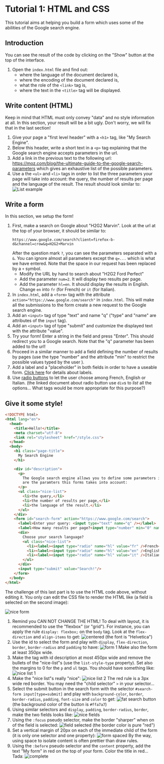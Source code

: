 # Tutorial 1: HTML and CSS

This tutorial aims at helping you build a form which uses some of the abilities of
the Google search engine.

## Introduction

You can see the result of the code by clicking on the "Show" button at the
top of the interface.

1. Open the `index.html` file and find out:
    * where the language of the document declared is,
    * where the encoding of the document declared is,
    * what the role of the `<link>` tag is,
    * where the text in the `<title>` tag will be displayed.

## Write content (HTML)
Keep in mind that HTML must only convey "data" and no style information
at all. In this section, your result will be a bit ugly. Don't worry,
we will fix that in the last section!

1. Give your page a "first level header" with a `<h1>` tag, like
  "My Search Engine".
1. Below this header, write a short text in a `<p>` tag explaining
  that the Google search engine accepts parameters in the url.
1. Add a link in the previous text to the following url:
   https://moz.com/blog/the-ultimate-guide-to-the-google-search-parameters
   which gives an exhaustive list of the possible parameters.
1. Use a the `<ul>` and `<li>` tags in order to list the three parameters
  your page will take into account: the query, the number of results per page
  and the language of the result. The result should look similar to:
  ![List example](https://cdn.glitch.com/0f90b5e2-6644-4dc1-9d49-3369ad8943b1%2Fimage.png?v=1561989063561)

## Write a form
In this section, we setup the form!

1. First, make a search on Google about "H2G2 Marvin". Look at the url at
   the top
   of your browser, it should be similar to:
   ```
   https://www.google.com/search?client=firefox-b-d&channel=crow&q=H2G2+Marvin
   ```
   After the question mark `?`, you can see the parameters separated
   with a `&`. You can ignore almost all parameters except the
   `q=...` which is what we have entered. Note that the space in our request
   has been replaced by a `+` symbol.
   * Modify the URL by hand to search about "H2G2 Ford Perfect"
   * Add the parameter `num=2`. It will display two results per page.
   * Add the parameter `hl=en`. It should display the results in English.
   Change `en` into `fr` (for French) or `it` (for Italian).
1. In `index.html`, add a `<form>` tag with the attribute
  `action="https://www.google.com/search"` in `index.html`. This will make all
  the submissions to the form create a new request to the Google search engine.
1. Add an `<input>` tag of type "text" and name "q" ("type" and "name" are
  attributes of the `input` tag).
1. Add an `<input>` tag of type "submit" and customize the displayed text
   with the attribute "value".
1. Try your form! Enter a string in the field and press "Enter". This should
  redirect you to a Google search. Note that the "q" parameter has been added
  to the url!
1. Proceed in a similar manner to add a field defining the number of results by pages (use the type "number"
  and the attribute "min" to restrict the possible values typed by the user ).
1. Add a label and a "placeholder" in both fields in order to have a useable form.
  [Click here](https://developer.mozilla.org/en-US/docs/Web/HTML/Element/Label) for details about labels.
1. Use [radio buttons](https://developer.mozilla.org/en-US/docs/Web/HTML/Element/Input/radio)
  to let the user choose among French, English or Italian. (the linked document about radio button
  use `div`s to *list* all the options... What tags would be more appropriate for this purpose?)

## Give it some style!

```html
<!DOCTYPE html>
<html lang="en">
  <head>
    <title>Hello!</title>
    <meta charset="utf-8">
    <link rel="stylesheet" href="/style.css">
  </head>
  <body>
    <h1 class="page-title">
      My Search Engine
    </h1>

    <div id="description">
      <p>
        The Google search engine allows you to define some parameters in the URL! Here
        are the paramters this forms takes into account:
      </p>
      <ul class="nice-list">
        <li>the query,</li>
        <li>the number of results per page,</li>
        <li>the language of the result.</li>
      </ul>
    </div>
    <form id="search-form" action="https://www.google.com/search">
      <label>Enter your query: <input type="text" name="q" /></label>
      <label>How many results per page?<input type="number" min="0" name="num"/></label>
      <div>
        Choose your search language?
        <ul class="nice-list">
          <li><label><input type="radio" name="hl" value="fr" />French</label></li>
          <li><label><input type="radio" name="hl" value="en" />English</label></li>
          <li><label><input type="radio" name="hl" value="it" />Italian</label></li>
        </ul>
      </div>
      <input type="submit" value="Search!"/>
    </form>
  </body>
</html>

```

The challenge of this last part is to use the HTML code above, without editing it.
You only can edit the CSS file to render the HTML like (a field is selected on the second image):

![nice form](https://cdn.glitch.com/0f90b5e2-6644-4dc1-9d49-3369ad8943b1%2Fimage.png?v=1562053335457)



1. Remind you CAN NOT CHANGE THE HTML! To deal with layout, it is recommended
   to use the "flexbox" (or "grid"). For instance, you can apply the rule
   `display: flexbox;` on the `body` tag. Look at the `flex-direction` and `align-items`
   to get:
   ![centered](https://cdn.glitch.com/0f90b5e2-6644-4dc1-9d49-3369ad8943b1%2Fimage.png?v=1562053371475)
   (the font is "Helvetica")
1. Use the id to select the form and play with `display`, `flex-direction`,
   `border`, `border-radius` and `padding` to have:
   ![form 1](https://cdn.glitch.com/0f90b5e2-6644-4dc1-9d49-3369ad8943b1%2Fimage.png?v=1562053410060)
   Make also the form at least 350px wide.
1. Make the tag with id description at most 450px wide and remove the bullets
   of the "nice-list"s (use the `list-style-type` property). Set also the
   margins to 0 for the `p` and `ul` tags.
   You should have something like:
   ![nice list 1](https://cdn.glitch.com/0f90b5e2-6644-4dc1-9d49-3369ad8943b1%2Fimage.png?v=1562053501714)
1. Make the "nice list"s really "nice":
  ![nice list 2](https://cdn.glitch.com/0f90b5e2-6644-4dc1-9d49-3369ad8943b1%2Fimage.png?v=1562053944535)
  The red rule is a 3px wide red border.
  You may need the "child selector" `>` in your selector...
1. Select the submit button in the search form with the selector
   `#search-form input[type=submit]` and play with
   `background-color`,
  `border`,
  `border-radius`,
  `padding`,
  `font-size` and `color` to get:
  ![fat search button](https://cdn.glitch.com/0f90b5e2-6644-4dc1-9d49-3369ad8943b1%2Fimage.png?v=1562054420991)
  (the background color of the button is `#ffa7a7`)
1. Using similar selectors and
`display`,
  `padding`,
  `border-radius`,
  `border`, make the two fields looks like:
  ![nice fields](https://cdn.glitch.com/0f90b5e2-6644-4dc1-9d49-3369ad8943b1%2Fimage.png?v=1562054625181)
1. Using the `:focus` pseudo selector,  make the border "sharper" when on of the
   field is selected:
   ![field selected](https://cdn.glitch.com/0f90b5e2-6644-4dc1-9d49-3369ad8943b1%2Fimage.png?v=1562055138123)
   (the border color is pure "red")
1. Set a vertical margin of 20px on each of the immediate child of the form (it is only
   one selector and one property):
   ![form spaced](https://cdn.glitch.com/0f90b5e2-6644-4dc1-9d49-3369ad8943b1%2Fimage.png?v=1562055298955)
   By the way, using space to isolate content is often prettier than draw
   rules.
1. Using the `:before` pseudo selector and the `content` property, add the text
   "My form" in red on the top of your form. Color the title in red... Tada:
   ![complete](https://cdn.glitch.com/0f90b5e2-6644-4dc1-9d49-3369ad8943b1%2Fimage.png?v=1562055465914)




